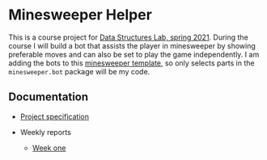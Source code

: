 # Minesweeper Helper

This is a course project for [Data Structures Lab, spring 2021](https://tiralabra.github.io/2021_p3/en/). During the course I will build a bot that assists the player in minesweeper by showing preferable moves and can also be set to play the game independently. I am adding the bots to this [minesweeper template](https://github.com/TiraLabra/minesweeper), so only selects parts in the `minesweeper.bot` package will be my code.

## Documentation

- [Project specification](https://github.com/maariaw/minesweeper-helper/blob/master/documentation/Project-Specification.md)

- Weekly reports
  - [Week one](https://github.com/maariaw/minesweeper-helper/blob/master/documentation/week-1-report.md)
